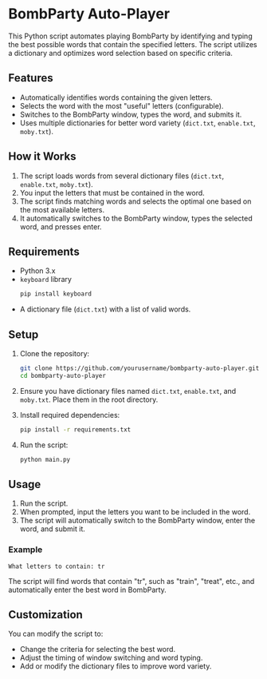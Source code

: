 
# BombParty Auto-Player

This Python script automates playing BombParty by identifying and typing the best possible words that contain the specified letters. The script utilizes a dictionary and optimizes word selection based on specific criteria.

## Features
- Automatically identifies words containing the given letters.
- Selects the word with the most "useful" letters (configurable).
- Switches to the BombParty window, types the word, and submits it.
- Uses multiple dictionaries for better word variety (`dict.txt`, `enable.txt`, `moby.txt`).

## How it Works
1. The script loads words from several dictionary files (`dict.txt`, `enable.txt`, `moby.txt`).
2. You input the letters that must be contained in the word.
3. The script finds matching words and selects the optimal one based on the most available letters.
4. It automatically switches to the BombParty window, types the selected word, and presses enter.

## Requirements

- Python 3.x
- `keyboard` library
  ```bash
  pip install keyboard
  ```
- A dictionary file (`dict.txt`) with a list of valid words.

## Setup

1. Clone the repository:
   ```bash
   git clone https://github.com/yourusername/bombparty-auto-player.git
   cd bombparty-auto-player
   ```
2. Ensure you have dictionary files named `dict.txt`, `enable.txt`, and `moby.txt`. Place them in the root directory.
3. Install required dependencies:
   ```bash
   pip install -r requirements.txt
   ```

4. Run the script:
   ```bash
   python main.py
   ```

## Usage

1. Run the script.
2. When prompted, input the letters you want to be included in the word.
3. The script will automatically switch to the BombParty window, enter the word, and submit it.

### Example

```
What letters to contain: tr
```

The script will find words that contain "tr", such as "train", "treat", etc., and automatically enter the best word in BombParty.

## Customization

You can modify the script to:
- Change the criteria for selecting the best word.
- Adjust the timing of window switching and word typing.
- Add or modify the dictionary files to improve word variety.
